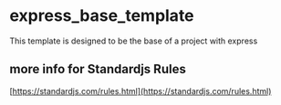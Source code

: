 # express_base_template

This template is designed to be the base of a project with express

## more info for Standardjs Rules

[https://standardjs.com/rules.html](https://standardjs.com/rules.html)
